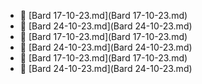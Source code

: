 * 📄 [Bard 17-10-23.md](Bard 17-10-23.md)
* 📄 [Bard 24-10-23.md](Bard 24-10-23.md)
* 📄 [Bard 17-10-23.md](Bard 17-10-23.md)
* 📄 [Bard 24-10-23.md](Bard 24-10-23.md)
* 📄 [Bard 17-10-23.md](Bard 17-10-23.md)
* 📄 [Bard 24-10-23.md](Bard 24-10-23.md)
